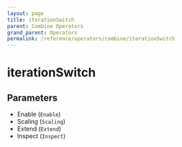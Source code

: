```yaml
---
layout: page
title: iterationSwitch
parent: Combine Operators
grand_parent: Operators
permalink: /reference/operators/combine/iterationSwitch
---
```


# iterationSwitch

## Parameters

* Enable (`Enable`)
* Scaling (`Scaling`)
* Extend (`Extend`)
* Inspect (`Inspect`)
